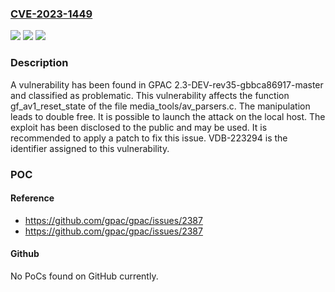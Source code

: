 ### [CVE-2023-1449](https://cve.mitre.org/cgi-bin/cvename.cgi?name=CVE-2023-1449)
![](https://img.shields.io/static/v1?label=Product&message=GPAC&color=blue)
![](https://img.shields.io/static/v1?label=Version&message=%3D%202.3-DEV-rev35-gbbca86917-master%20&color=brighgreen)
![](https://img.shields.io/static/v1?label=Vulnerability&message=CWE-415%20Double%20Free&color=brighgreen)

### Description

A vulnerability has been found in GPAC 2.3-DEV-rev35-gbbca86917-master and classified as problematic. This vulnerability affects the function gf_av1_reset_state of the file media_tools/av_parsers.c. The manipulation leads to double free. It is possible to launch the attack on the local host. The exploit has been disclosed to the public and may be used. It is recommended to apply a patch to fix this issue. VDB-223294 is the identifier assigned to this vulnerability.

### POC

#### Reference
- https://github.com/gpac/gpac/issues/2387
- https://github.com/gpac/gpac/issues/2387

#### Github
No PoCs found on GitHub currently.

